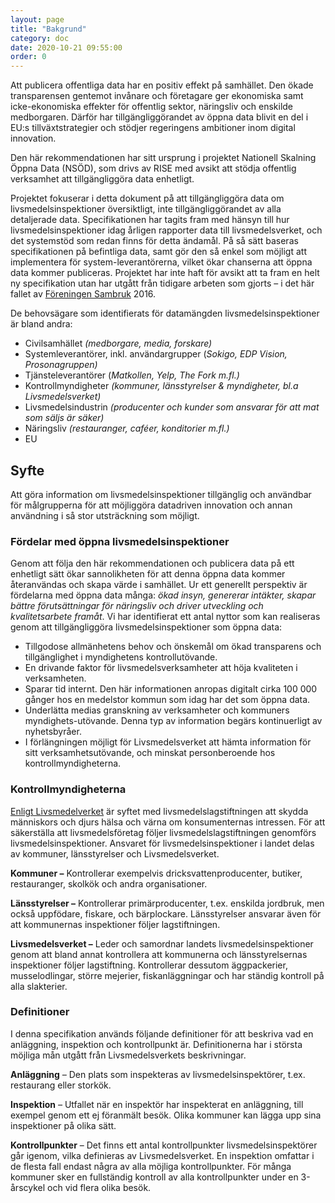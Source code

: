 ```yaml
---
layout: page
title: "Bakgrund"
category: doc
date: 2020-10-21 09:55:00
order: 0
---
```

Att publicera offentliga data har en positiv effekt på samhället. Den ökade transparensen gentemot invånare och företagare ger ekonomiska samt icke-ekonomiska effekter för offentlig sektor, näringsliv och enskilde medborgaren. Därför har tillgängliggörandet av öppna data blivit en del i EU:s tillväxtstrategier och stödjer regeringens ambitioner inom digital innovation.

Den här rekommendationen har sitt ursprung i projektet Nationell Skalning Öppna Data (NSÖD), som drivs av RISE med avsikt att stödja offentlig verksamhet att tillgängliggöra data enhetligt.

Projektet fokuserar i detta dokument på att tillgängliggöra data om livsmedelsinspektioner översiktligt, inte tillgängliggörandet av alla detaljerade data. Specifikationen har tagits fram med hänsyn till hur livsmedelsinspektioner idag årligen rapporter data till livsmedelsverket, och det systemstöd som redan finns för detta ändamål. På så sätt baseras specifikationen på befintliga data, samt gör den så enkel som möjligt att implementera för system-leverantörerna, vilket ökar chanserna att öppna data kommer publiceras. Projektet har inte haft för avsikt att ta fram en helt ny specifikation utan har utgått från tidigare arbeten som gjorts – i det här fallet av [Föreningen Sambruk](https://sambruk.se/oppna-datakallor/) 2016.

De behovsägare som identifierats för datamängden livsmedelsinspektioner är bland andra:

- Civilsamhället _(medborgare, media, forskare)_
- Systemleverantörer, inkl. användargrupper (_Sokigo, EDP Vision, Prosonagruppen)_
- Tjänsteleverantörer (_Matkollen, Yelp, The Fork m.fl.)_
- Kontrollmyndigheter _(kommuner, länsstyrelser &amp; myndigheter, bl.a Livsmedelsverket)_
- Livsmedelsindustrin _(producenter och kunder som ansvarar för att mat som säljs är säker)_
- Näringsliv _(restauranger, caféer, konditorier m.fl.)_
- EU

## Syfte

Att göra information om livsmedelsinspektioner tillgänglig och användbar för målgrupperna för att möjliggöra datadriven innovation och annan användning i så stor utsträckning som möjligt.

### Fördelar med öppna livsmedelsinspektioner

Genom att följa den här rekommendationen och publicera data på ett enhetligt sätt ökar sannolikheten för att denna öppna data kommer återanvändas och skapa värde i samhället. Ur ett generellt perspektiv är fördelarna med öppna data många: _ökad insyn, genererar intäkter, skapar bättre förutsättningar för näringsliv och driver utveckling och kvalitetsarbete framåt_. Vi har identifierat ett antal nyttor som kan realiseras genom att tillgängliggöra livsmedelsinspektioner som öppna data:

- Tillgodose allmänhetens behov och önskemål om ökad transparens och tillgänglighet i myndighetens kontrollutövande.
- En drivande faktor för livsmedelsverksamheter att höja kvaliteten i verksamheten.
- Sparar tid internt. Den här informationen anropas digitalt cirka 100 000 gånger hos en medelstor kommun som idag har det som öppna data.
- Underlätta medias granskning av verksamheter och kommuners myndighets-utövande. Denna typ av information begärs kontinuerligt av nyhetsbyråer.
- I förlängningen möjligt för Livsmedelsverket att hämta information för sitt verksamhetsutövande, och minskat personberoende hos kontrollmyndigheterna.

### Kontrollmyndigheterna

[Enligt Livsmedelverket](https://www.livsmedelsverket.se/produktion-handel--kontroll/livsmedelskontroll/offentlig-kontroll) är syftet med livsmedelslagstiftningen att skydda människors och djurs hälsa och värna om konsumenternas intressen. För att säkerställa att livsmedelsföretag följer livsmedelslagstiftningen genomförs livsmedelsinspektioner. Ansvaret för livsmedelsinspektioner i landet delas av kommuner, länsstyrelser och Livsmedelsverket.

**Kommuner –** Kontrollerar exempelvis dricksvattenproducenter, butiker, restauranger, skolkök och andra organisationer.

**Länsstyrelser –** Kontrollerar primärproducenter, t.ex. enskilda jordbruk, men också uppfödare, fiskare, och bärplockare. Länsstyrelser ansvarar även för att kommunernas inspektioner följer lagstiftningen.

**Livsmedelsverket –** Leder och samordnar landets livsmedelsinspektioner genom att bland annat kontrollera att kommunerna och länsstyrelsernas inspektioner följer lagstiftning. Kontrollerar dessutom äggpackerier, musselodlingar, större mejerier, fiskanläggningar och har ständig kontroll på alla slakterier.

### Definitioner

I denna specifikation används följande definitioner för att beskriva vad en anläggning, inspektion och kontrollpunkt är. Definitionerna har i största möjliga mån utgått från Livsmedelsverkets beskrivningar.

**Anläggning** _–_ Den plats som inspekteras av livsmedelsinspektörer, t.ex. restaurang eller storkök.

**Inspektion** _–_ Utfallet när en inspektör har inspekterat en anläggning, till exempel genom ett ej föranmält besök. Olika kommuner kan lägga upp sina inspektioner på olika sätt.

**Kontrollpunkter** – Det finns ett antal kontrollpunkter livsmedelsinspektörer går igenom, vilka definieras av Livsmedelsverket. En inspektion omfattar i de flesta fall endast några av alla möjliga kontrollpunkter. För många kommuner sker en fullständig kontroll av alla kontrollpunkter under en 3-årscykel och vid flera olika besök.
